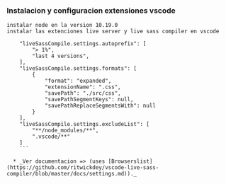 
### Instalacion y configuracion extensiones vscode
```
instalar node en la version 10.19.0
instalar las extenciones live server y live sass compiler en vscode 

    "liveSassCompile.settings.autoprefix": [
        "> 1%",
        "last 4 versions",
    ],
    "liveSassCompile.settings.formats": [
        {
            "format": "expanded",
            "extensionName": ".css",
            "savePath": "./src/css",
            "savePathSegmentKeys": null,
            "savePathReplaceSegmentsWith": null
        }
    ],
    "liveSassCompile.settings.excludeList": [ 
        "**/node_modules/**",
        ".vscode/**" 
    ]
    ```

  * _Ver documentacion => (uses [Browserslist](https://github.com/ritwickdey/vscode-live-sass-compiler/blob/master/docs/settings.md))._ 